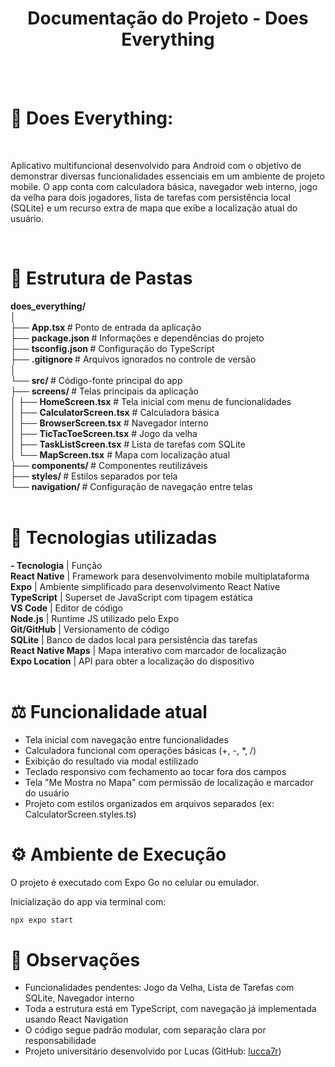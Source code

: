 <h1 align="center">Documentação do Projeto - Does Everything</h1>
<br>
<br>

# 🔹 Does Everything: <br>
<br>
<p>
Aplicativo multifuncional desenvolvido para Android com o objetivo de demonstrar diversas funcionalidades essenciais em um ambiente de projeto mobile. O app conta com calculadora básica, navegador web interno, jogo da velha para dois jogadores, lista de tarefas com persistência local (SQLite) e um recurso extra de mapa que exibe a localização atual do usuário.<br></p>
<br>

# 📁 Estrutura de Pastas

<strong> does_everything/</strong><br>
│<br>
├── <strong>App.tsx  </strong>                   # Ponto de entrada da aplicação<br>
├── <strong>package.json </strong>               # Informações e dependências do projeto<br>
├── <strong>tsconfig.json </strong>              # Configuração do TypeScript<br>
├── <strong>.gitignore   </strong>               # Arquivos ignorados no controle de versão<br>
│<br>
└── <strong>src/ </strong>                    # Código-fonte principal do app<br>
    ├── <strong>screens/ </strong>               # Telas principais da aplicação<br>
    │   ├── <strong>HomeScreen.tsx</strong>           # Tela inicial com menu de funcionalidades<br>
    │   ├── <strong>CalculatorScreen.tsx</strong>      # Calculadora básica<br>
    │   ├── <strong>BrowserScreen.tsx</strong>         # Navegador interno<br>
    │   ├── <strong>TicTacToeScreen.tsx</strong>       # Jogo da velha<br>
    │   ├── <strong>TaskListScreen.tsx</strong>        # Lista de tarefas com SQLite<br>
    │   └── <strong>MapScreen.tsx</strong>             # Mapa com localização atual<br>
    ├── <strong>components/  </strong>           # Componentes reutilizáveis<br>
    ├── <strong>styles/    </strong>              # Estilos separados por tela<br>
    └── <strong>navigation/   </strong>           # Configuração de navegação entre telas<br>
<br>
# 🧬 Tecnologias utilizadas
<strong>- Tecnologia</strong> | Função<br></strong>
<strong>React Native</strong> | Framework para desenvolvimento mobile multiplataforma<br>
<strong>Expo</strong> | Ambiente simplificado para desenvolvimento React Native<br>
<strong>TypeScript</strong> | Superset de JavaScript com tipagem estática<br>
<strong>VS Code</strong> | Editor de código<br>
<strong>Node.js</strong> | Runtime JS utilizado pelo Expo<br>
<strong>Git/GitHub</strong> | Versionamento de código<br>
<strong>SQLite</strong> | Banco de dados local para persistência das tarefas<br>
<strong>React Native Maps</strong> | Mapa interativo com marcador de localização<br>
<strong>Expo Location</strong> | API para obter a localização do dispositivo<br>
<br>
# ⚖️ Funcionalidade atual

- Tela inicial com navegação entre funcionalidades
- Calculadora funcional com operações básicas (+, -, *, /)
- Exibição do resultado via modal estilizado
- Teclado responsivo com fechamento ao tocar fora dos campos
- Tela "Me Mostra no Mapa" com permissão de localização e marcador do usuário
- Projeto com estilos organizados em arquivos separados (ex: CalculatorScreen.styles.ts)

# ⚙️ Ambiente de Execução
O projeto é executado com Expo Go no celular ou emulador.

Inicialização do app via terminal com:
```bash
npx expo start
```

# 📝 Observações
- Funcionalidades pendentes: Jogo da Velha, Lista de Tarefas com SQLite, Navegador interno
- Toda a estrutura está em TypeScript, com navegação já implementada usando React Navigation
- O código segue padrão modular, com separação clara por responsabilidade
- Projeto universitário desenvolvido por Lucas (GitHub: [lucca7r](https://github.com/lucca7r))

